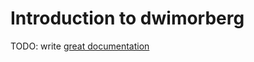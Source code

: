 # Introduction to dwimorberg

TODO: write [great documentation](http://jacobian.org/writing/what-to-write/)
